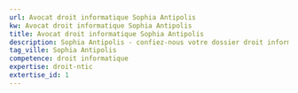 ```yaml
---
url: Avocat droit informatique Sophia Antipolis
kw: Avocat droit informatique Sophia Antipolis
title: Avocat droit informatique Sophia Antipolis
description: Sophia Antipolis - confiez-nous votre dossier droit informatique
tag_ville: Sophia Antipolis
competence: droit informatique
expertise: droit-ntic
extertise_id: 1
---
```

